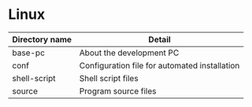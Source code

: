 # **Linux**  
  
| Directory name     | Detail                                        |
| ------------------ | --------------------------------------------- |
| base-pc            | About the development PC                      |
| conf               | Configuration file for automated installation |
| shell-script       | Shell script files                            |
| source             | Program source files                          |
  
